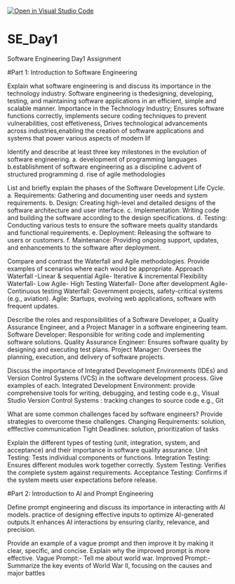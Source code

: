 [![Open in Visual Studio Code](https://classroom.github.com/assets/open-in-vscode-2e0aaae1b6195c2367325f4f02e2d04e9abb55f0b24a779b69b11b9e10269abc.svg)](https://classroom.github.com/online_ide?assignment_repo_id=18424083&assignment_repo_type=AssignmentRepo)
# SE_Day1
Software Engineering Day1 Assignment

#Part 1: Introduction to Software Engineering

Explain what software engineering is and discuss its importance in the technology industry.
Software engineering is thedesigning, developing, testing, and maintaining software applications in an efficient, simple and scalable manner.
Importance in the Technology Industry; Ensures software functions correctly, implements secure coding techniques to prevent vulnerabilities, cost effetiveness, Drives technological advancements across industries,enabling the creation of software applications and systems that power various aspects of modern lif

Identify and describe at least three key milestones in the evolution of software engineering.
a. development of programming languages 
b.establishment of software engineering as a discipline 
c.advent of structured programming 
d. rise of agile methodologies 

List and briefly explain the phases of the Software Development Life Cycle.
a. Requirements: Gathering and documenting user needs and system requirements.
b. Design: Creating high-level and detailed designs of the software architecture and user interface.
c. Implementation: Writing code and building the software according to the design specifications.
d. Testing: Conducting various tests to ensure the software meets quality standards and functional requirements.
e. Deployment: Releasing the software to users or customers.
f. Maintenance: Providing ongoing support, updates, and enhancements to the software after deployment.


Compare and contrast the Waterfall and Agile methodologies. Provide examples of scenarios where each would be appropriate.
Approach	Waterfall -Linear & sequential	Agile- Iterative & incremental
Flexibility	Waterfall- Low 	Agile- High 
Testing	Waterfall- Done after development	Agile- Continuous testing
Waterfall: Government projects, safety-critical systems (e.g., aviation). 
Agile: Startups, evolving web applications, software with frequent updates.

Describe the roles and responsibilities of a Software Developer, a Quality Assurance Engineer, and a Project Manager in a software engineering team.
Software Developer: Responsible for writing code and implementing software solutions.
Quality Assurance Engineer: Ensures software quality by designing and executing test plans.
Project Manager: Oversees the planning, execution, and delivery of software projects.



Discuss the importance of Integrated Development Environments (IDEs) and Version Control Systems (VCS) in the software development process. Give examples of each.
Integrated Development Environment: provide comprehensive tools for writing, debugging, and testing code e.g., Visual Studio
Version Control Systems : tracking changes to source code e.g., Git

What are some common challenges faced by software engineers? Provide strategies to overcome these challenges.
Changing Requirements: solution, efffective communication
Tight Deadlines: solution, prioritization of tasks


Explain the different types of testing (unit, integration, system, and acceptance) and their importance in software quality assurance.
Unit Testing: Tests individual components or functions.
Integration Testing: Ensures different modules work together correctly.
System Testing: Verifies the complete system against requirements.
Acceptance Testing: Confirms if the system meets user expectations before release.


#Part 2: Introduction to AI and Prompt Engineering

Define prompt engineering and discuss its importance in interacting with AI models.
practice of designing effective inputs to optimize AI-generated outputs.It enhances AI interactions by ensuring clarity, relevance, and precision.

Provide an example of a vague prompt and then improve it by making it clear, specific, and concise. Explain why the improved prompt is more effective.
Vague Prompt:- Tell me about world war.
Improved Prompt:- Summarize the key events of World War II, focusing on the causes and major battles
